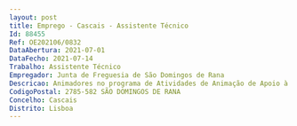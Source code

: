```yaml
--- 
layout: post
title: Emprego - Cascais - Assistente Técnico
Id: 88455
Ref: OE202106/0832
DataAbertura: 2021-07-01
DataFecho: 2021-07-14
Trabalho: Assistente Técnico
Empregador: Junta de Freguesia de São Domingos de Rana
Descricao: Animadores no programa de Atividades de Animação de Apoio à Família (AAAF) e Componente de Apoio à Família (CAF), nos domínios de expressão físico motora, expressões artísticas, plásticas, dramáticas, dança e musicais.
CodigoPostal: 2785-582 SÃO DOMINGOS DE RANA
Concelho: Cascais
Distrito: Lisboa
--- 
```

